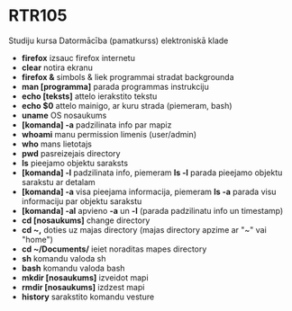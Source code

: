 # RTR105
Studiju kursa Datormācība (pamatkurss) elektroniskā klade
- **firefox** izsauc firefox internetu
- **clear** notira ekranu
- **firefox &** simbols & liek programmai stradat backgrounda
- **man [programma]** parada programmas instrukciju
 - **echo [teksts]** attelo ierakstito tekstu
 - **echo $0** attelo mainigo, ar kuru strada (piemeram, bash)
 - **uname** OS nosaukums
 - **[komanda] -a** padzilinata info par mapiz
 - **whoami** manu permission limenis (user/admin)
 - **who** mans lietotajs
 - **pwd** pasreizejais directory
 - **ls** pieejamo objektu saraksts  
 - **[komanda] -l** padzilinata info, piemeram **ls -l** parada pieejamo objektu sarakstu ar detalam
 - **[komanda] -a** visa pieejama informacija, piemeram **ls -a** parada visu informaciju par objektu sarakstu
 - **[komanda] -al** apvieno **-a** un **-l** (parada padzilinatu info un timestamp)
 - **cd [nosaukums]** change directory
 - **cd ~,** doties uz majas directory (majas directory apzime ar "~" vai "home")
 - **cd ~/Documents/** ieiet noraditas mapes directory
 - **sh** komandu valoda sh
 - **bash** komandu valoda bash
 - **mkdir [nosaukums]** izveidot mapi
 - **rmdir [nosaukums]** izdzest mapi
 - **history** sarakstito komandu vesture
 
 
 
 
